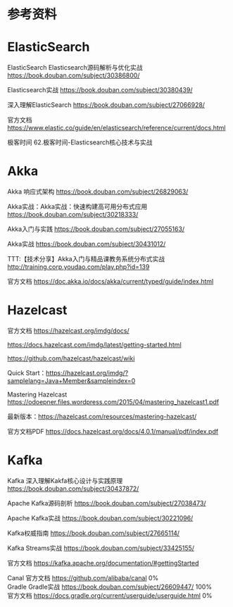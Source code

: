 # 参考资料

# ElasticSearch

ElasticSearch	Elasticsearch源码解析与优化实战	https://book.douban.com/subject/30386800/	

Elasticsearch实战	https://book.douban.com/subject/30380439/	

深入理解ElasticSearch	https://book.douban.com/subject/27066928/		

官方文档	https://www.elastic.co/guide/en/elasticsearch/reference/current/docs.html		

极客时间	62.极客时间-Elasticsearch核心技术与实战	
	
# Akka 

Akka	响应式架构	https://book.douban.com/subject/26829063/	

Akka实战：Akka实战：快速构建高可用分布式应用	https://book.douban.com/subject/30218333/	

Akka入门与实践	https://book.douban.com/subject/27055163/

Akka实战 https://book.douban.com/subject/30431012/	

TTT:【技术分享】Akka入门与精品课教务系统分布式实战	http://training.corp.youdao.com/play.php?id=139	

官方文档	https://doc.akka.io/docs/akka/current/typed/guide/index.html		

# Hazelcast

官方文档 https://hazelcast.org/imdg/docs/

https://docs.hazelcast.com/imdg/latest/getting-started.html

https://github.com/hazelcast/hazelcast/wiki

Quick Start：https://hazelcast.org/imdg/?samplelang=Java+Member&sampleindex=0


Mastering Hazelcast https://odoepner.files.wordpress.com/2015/04/mastering_hazelcast1.pdf

最新版本：https://hazelcast.com/resources/mastering-hazelcast/
	
官方文档PDF	https://docs.hazelcast.org/docs/4.0.1/manual/pdf/index.pdf	

# Kafka

Kafka	深入理解Kakfa核心设计与实践原理	https://book.douban.com/subject/30437872/	

Apache Kafka源码剖析	https://book.douban.com/subject/27038473/	

Apache Kafka实战	https://book.douban.com/subject/30221096/	

Kafka权威指南	https://book.douban.com/subject/27665114/	

Kafka Streams实战	https://book.douban.com/subject/33425155/	

官方文档	https://kafka.apache.org/documentation/#gettingStarted


Canal	官方文档	https://github.com/alibaba/canal	0%	
Gradle	Gradle实战	https://book.douban.com/subject/26609447/	100%	
官方文档	https://docs.gradle.org/current/userguide/userguide.html	0%	